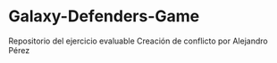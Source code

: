 # Galaxy-Defenders-Game
Repositorio del ejercicio evaluable
Creación de conflicto por Alejandro Pérez
